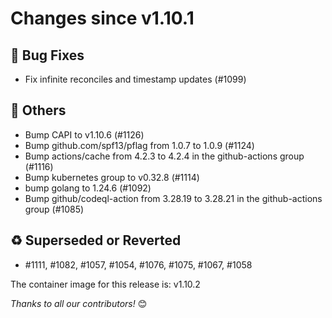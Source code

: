 <!-- markdownlint-disable no-inline-html line-length -->
# Changes since v1.10.1

## :bug: Bug Fixes

- Fix infinite reconciles and timestamp updates (#1099)

## :seedling: Others

- Bump CAPI to v1.10.6 (#1126)
- Bump github.com/spf13/pflag from 1.0.7 to 1.0.9 (#1124)
- Bump actions/cache from 4.2.3 to 4.2.4 in the github-actions group (#1116)
- Bump kubernetes group to v0.32.8 (#1114)
- bump golang to 1.24.6 (#1092)
- Bump github/codeql-action from 3.28.19 to 3.28.21 in the github-actions group (#1085)

## :recycle: Superseded or Reverted

- #1111, #1082, #1057, #1054, #1076, #1075, #1067, #1058

The container image for this release is: v1.10.2

_Thanks to all our contributors!_ 😊
